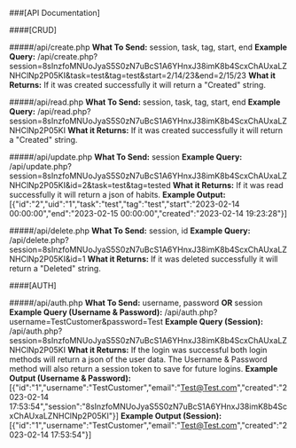 ###[API Documentation]

####[CRUD]

#####/api/create.php
**What To Send:** session, task, tag, start, end
**Example Query:** /api/create.php?session=8sInzfoMNUoJyaS5S0zN7uBcS1A6YHnxJ38imK8b4ScxChAUxaLZNHClNp2P05KI&task=test&tag=test&start=2/14/23&end=2/15/23
**What it Returns:** If it was created successfully it will return a "Created" string.

#####/api/read.php
**What To Send:** session, task, tag, start, end
**Example Query:** /api/read.php?session=8sInzfoMNUoJyaS5S0zN7uBcS1A6YHnxJ38imK8b4ScxChAUxaLZNHClNp2P05KI
**What it Returns:** If it was created successfully it will return a "Created" string.

#####/api/update.php
**What To Send:** session
**Example Query:** /api/update.php?session=8sInzfoMNUoJyaS5S0zN7uBcS1A6YHnxJ38imK8b4ScxChAUxaLZNHClNp2P05KI&id=2&task=test&tag=tested
**What it Returns:** If it was read successfully it will return a json of habits.
**Example Output:** [{"id":"2","uid":"1","task":"test","tag":"test","start":"2023-02-14 00:00:00","end":"2023-02-15 00:00:00","created":"2023-02-14 19:23:28"}]

#####/api/delete.php
**What To Send:** session, id
**Example Query:** /api/delete.php?session=8sInzfoMNUoJyaS5S0zN7uBcS1A6YHnxJ38imK8b4ScxChAUxaLZNHClNp2P05KI&id=1
**What it Returns:** If it was deleted successfully it will return a "Deleted" string.

####[AUTH]

#####/api/auth.php
**What To Send:** username, password **OR** session
**Example Query (Username & Password):** /api/auth.php?username=TestCustomer&password=Test
**Example Query (Session):** /api/auth.php?session=8sInzfoMNUoJyaS5S0zN7uBcS1A6YHnxJ38imK8b4ScxChAUxaLZNHClNp2P05KI
**What it Returns:** If the login was successful both login methods will return a json of the user data. The Username & Password method will also return a session token to save for future logins.
**Example Output (Username & Password):** [{"id":"1","username":"TestCustomer","email":"Test@Test.com","created":"2023-02-14 17:53:54","session":"8sInzfoMNUoJyaS5S0zN7uBcS1A6YHnxJ38imK8b4ScxChAUxaLZNHClNp2P05KI"}]
**Example Output (Session):**[{"id":"1","username":"TestCustomer","email":"Test@Test.com","created":"2023-02-14 17:53:54"}]

